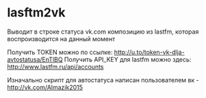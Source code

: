 lasftm2vk
=========

Выводит в строке статуса vk.com композицию из lastfm, которая воспроизводится на данный момент

Получить TOKEN можно по ссылке: http://u.to/token-vk-dlja-avtostatusa/EnTlBQ
Получить API_KEY для lastfm можно здесь: http://www.lastfm.ru/api/accounts

Изначально скрипт для автостатуса написан пользователем вк - http://vk.com/Almazik2015
